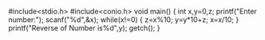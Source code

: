 #include<stdio.h>
#include<conio.h>
void main()
{
int x,y=0,z;
printf("Enter number:");
scanf("%d",&x);
while(x!=0)
{
z=x%10;
y=y*10+z;
x=x/10;
}
printf("Reverse of Number is%d",y);
getch();
}
